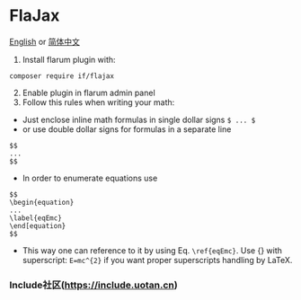 # FlaJax

[English](https://github.com/StarsRivers/FlaJax/blob/main/README.md)
 or 
[简体中文](https://github.com/StarsRivers/FlaJax/main/READMECN.md)


1. Install flarum plugin with:
```
composer require if/flajax
```

2. Enable plugin in flarum admin panel
3. Follow this rules when writing your math:

* Just enclose inline math formulas in single dollar signs `$ ... $`
* or use double dollar signs for formulas in a separate line
```
$$
...
$$
```
* In order to enumerate equations use
```
$$
\begin{equation}
...
\label{eqEmc}
\end[equation}
$$
```
* This way one can reference to it by using Eq. `\ref{eqEmc}`.
Use {} with superscript: `E=mc^{2}` if you want proper superscripts handling by LaTeX.

### Include社区(https://include.uotan.cn)
